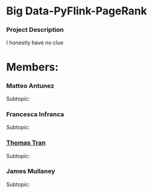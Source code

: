 # Big Data-PyFlink-PageRank

### Project Description

I honestly have no clue

# Members:

### Matteo Antunez

Subtopic:

### Francesca Infranca

Subtopic:

### [Thomas Tran](https://github.com/thomastran7)

Subtopic:

### James Mullaney

Subtopic: 
